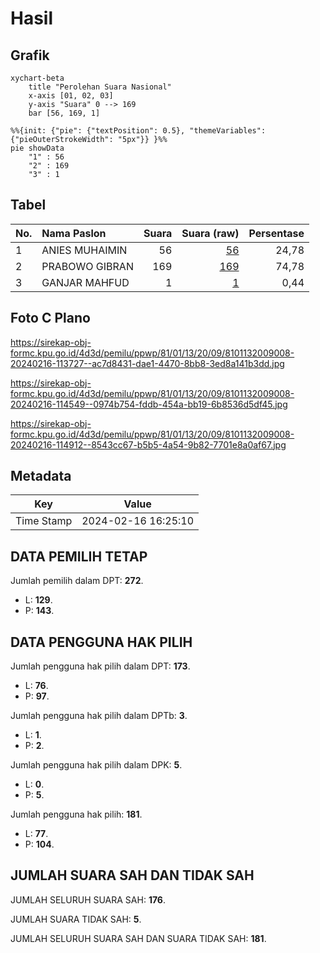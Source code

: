 # Hasil

## Grafik

```mermaid
xychart-beta
    title "Perolehan Suara Nasional"
    x-axis [01, 02, 03]
    y-axis "Suara" 0 --> 169
    bar [56, 169, 1]
```

```mermaid
%%{init: {"pie": {"textPosition": 0.5}, "themeVariables": {"pieOuterStrokeWidth": "5px"}} }%%
pie showData
    "1" : 56
    "2" : 169
    "3" : 1
```

## Tabel

| No. | Nama Paslon    | Suara | Suara (raw) | Persentase |
|:--- |:-------------- | -----:| -----------:| ----------:|
| 1   | ANIES MUHAIMIN | 56    | [56][p-1]   | 24,78      |
| 2   | PRABOWO GIBRAN | 169   | [169][p-2]  | 74,78      |
| 3   | GANJAR MAHFUD  | 1     | [1][p-3]    | 0,44       |


[p-1]: https://github.com/gigit-pemilu/pemilu-2024/blob/main/pilpres/hitung-suara/sub/81-maluku/sub/01-maluku-tengah/sub/13-pulau-haruku/sub/2009-pelauw/sub/008-tps/sub/paslon-1.txt
[p-2]: https://github.com/gigit-pemilu/pemilu-2024/blob/main/pilpres/hitung-suara/sub/81-maluku/sub/01-maluku-tengah/sub/13-pulau-haruku/sub/2009-pelauw/sub/008-tps/sub/paslon-2.txt
[p-3]: https://github.com/gigit-pemilu/pemilu-2024/blob/main/pilpres/hitung-suara/sub/81-maluku/sub/01-maluku-tengah/sub/13-pulau-haruku/sub/2009-pelauw/sub/008-tps/sub/paslon-3.txt

## Foto C Plano

https://sirekap-obj-formc.kpu.go.id/4d3d/pemilu/ppwp/81/01/13/20/09/8101132009008-20240216-113727--ac7d8431-dae1-4470-8bb8-3ed8a141b3dd.jpg

https://sirekap-obj-formc.kpu.go.id/4d3d/pemilu/ppwp/81/01/13/20/09/8101132009008-20240216-114549--0974b754-fddb-454a-bb19-6b8536d5df45.jpg

https://sirekap-obj-formc.kpu.go.id/4d3d/pemilu/ppwp/81/01/13/20/09/8101132009008-20240216-114912--8543cc67-b5b5-4a54-9b82-7701e8a0af67.jpg


## Metadata

| Key        | Value               |
| ---------- | ------------------- |
| Time Stamp | 2024-02-16 16:25:10 |


## DATA PEMILIH TETAP

Jumlah pemilih dalam DPT: **272**.
 * L: **129**.
 * P: **143**.

## DATA PENGGUNA HAK PILIH

Jumlah pengguna hak pilih dalam DPT: **173**.
 * L: **76**.
 * P: **97**.

Jumlah pengguna hak pilih dalam DPTb: **3**.
 * L: **1**.
 * P: **2**.

Jumlah pengguna hak pilih dalam DPK: **5**.
 * L: **0**.
 * P: **5**.

Jumlah pengguna hak pilih: **181**.
 * L: **77**.
 * P: **104**.

## JUMLAH SUARA SAH DAN TIDAK SAH

JUMLAH SELURUH SUARA SAH: **176**.

JUMLAH SUARA TIDAK SAH: **5**.

JUMLAH SELURUH SUARA SAH DAN SUARA TIDAK SAH: **181**.


